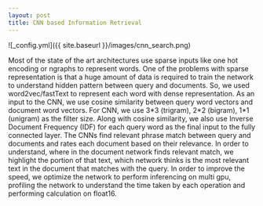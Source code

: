 ```yaml
---
layout: post
title: CNN based Information Retrieval
---
```

![_config.yml]({{ site.baseurl }}/images/cnn_search.png)

Most of the state of the art architectures use sparse inputs like one hot encoding or ngraphs to
represent words. One of the problems with sparse representation is that a huge
amount of data is required to train the network to understand hidden
pattern between query and documents. So, we used word2vec/fastText to represent
each word with dense representation. As an input to the CNN, we use cosine
similarity between query word vectors and document word vectors. For CNN, we use
3\*3 (trigram), 2\*2 (bigram), 1\*1 (unigram) as the filter size. Along with
cosine similarity, we also use Inverse Document Frequency (IDF) for each
query word as the final input to the fully connected layer. The CNNs find
relevant phrase match between query and documents and rates each document based on their
relevance. In order to understand, where in the document network finds
relevant match, we highlight the portion of that text, which network thinks
is the most relevant text in the document that matches with the query. In
order to improve the speed, we optimize the network to perform inferencing
on multi gpu, profiling the network to understand the time taken by each
operation and performing calculation on float16.
